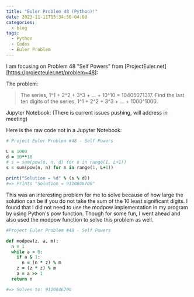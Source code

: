 ```yaml
---
title: "Euler Problem 48 (Python)!"
date: 2023-11-11T15:34:30-04:00
categories:
  - blog
tags:
  - Python
  - Codes
  - Euler Problem
---
```


I am focusing on Problem 48 "Self Powers" from [ProjectEuler.net][https://projecteuler.net/problem=48]:

The problem:
> The series, 1^1 + 2^2 + 3^3 + … + 10^10 = 10405071317. Find the last ten digits of the series, 1^1 + 2^2 + 3^3 + … + 1000^1000.

Jupyter Notebook: (There is current issues pushing, will address in meeting)

Here is the raw code not in a Jupyter Notebook:

```ruby
# Project Euler Problem #48 - Self Powers

L = 1000    
d = 10**10
# s = sum(pow(n, n, d) for n in range(1, L+1)) 
s = sum(pow(n, n) for n in range(1, L+1)) 

print("Solution = %d" % (s % d))
#=> Prints "Solution = 9110846700"
```

This was an interesting problem for me to solve because of how large the solution can be if you do not take the sum of the 10 least significant digits. I found that I did not need to use the modpow implementation in my program by using Python's pow function. Though for some fun, I went ahead and also used the modpow function to solve this problem as well. 


```ruby
#Project Euler Problem #48 - Self Powers

def modpow(z, a, m):
  n = 1
  while a > 0:
    if a & 1:
      n = (n * z) % m
    z = (z * z) % m
    a = a >> 1
  return n

#=> Solves to: 9110846700
```